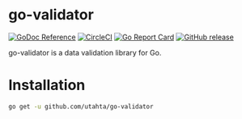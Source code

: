 # go-validator

[![GoDoc Reference](https://godoc.org/github.com/utahta/go-validator?status.svg)](http://godoc.org/github.com/utahta/go-validator)
[![CircleCI](https://circleci.com/gh/utahta/go-validator.svg?style=svg)](https://circleci.com/gh/utahta/go-validator)
[![Go Report Card](https://goreportcard.com/badge/github.com/utahta/go-validator)](https://goreportcard.com/report/github.com/utahta/go-validator)
[![GitHub release](https://img.shields.io/github/release/utahta/go-validator.svg)](https://github.com/utahta/go-validator/releases)

go-validator is a data validation library for Go.

# Installation

```sh
go get -u github.com/utahta/go-validator
```
